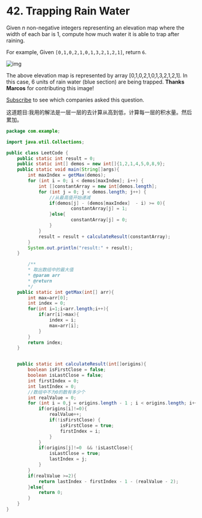 # 42. Trapping Rain Water



Given *n* non-negative integers representing an elevation map where the width of each bar is 1, compute how much water it is able to trap after raining.  

For example, 
 Given `[0,1,0,2,1,0,1,3,2,1,2,1]`, return `6`. 

![img](http://www.leetcode.com/wp-content/uploads/2012/08/rainwatertrap.png)

The above elevation map is represented by array [0,1,0,2,1,0,1,3,2,1,2,1]. In this case, 6 units of rain water (blue section) are being trapped. **Thanks Marcos** for contributing this image!

[Subscribe](https://leetcode.com/subscribe/) to see which companies asked this question.



这道题目:我用的解法是一层一层的去计算从高到低，计算每一层的积水量。然后累加。

```java
package com.example;

import java.util.Collections;

public class LeetCode {
    public static int result = 0;
    public static int[] demos = new int[]{1,2,1,4,5,0,8,9};
    public static void main(String[]args){
        int maxIndex = getMax(demos);
        for (int i = 0; i < demos[maxIndex]; i++) {
            int []constantArray = new int[demos.length];
            for (int j = 0; j < demos.length; j++) {
                //从最高值开始递减
                if(demos[j] - (demos[maxIndex]  - i) >= 0){
                        constantArray[j] = 1;
                }else{
                        constantArray[j] = 0;
                }
            }
            result = result + calculateResult(constantArray);
        }
        System.out.println("result:" + result);
    }

        /**
        * 取出数组中的最大值
        * @param arr
        * @return
        */
    public static int getMax(int[] arr){
        int max=arr[0];
        int index = 0;
        for(int i=1;i<arr.length;i++){
            if(arr[i]>max){
                index = i;
                max=arr[i];
            }
        }
        return index;
    }


    public static int calculateResult(int[]origins){
        boolean isFirstClose = false;
        boolean isLastClose = false;
        int firstIndex = 0;
        int lastIndex = 0;
        //数组中不为0的数有多少个
        int realValue = 0;
        for (int i = 0,j = origins.length - 1 ; i < origins.length; i++ , j--) {
            if(origins[i]!=0){
                realValue++;
                if(!isFirstClose) {
                    isFirstClose = true;
                    firstIndex = i;
                }
            }
            if(origins[j]!=0  && !isLastClose){
                isLastClose = true;
                lastIndex = j;
            }
        }
        if(realValue >=2){
            return lastIndex - firstIndex - 1 - (realValue - 2);
        }else{
            return 0;
        }
    }
}

```
